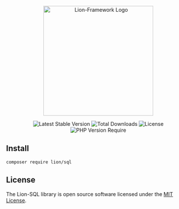 <p align="center">
  <a href="https://lion-client.vercel.app/" target="_blank">
    <img
         src="https://user-images.githubusercontent.com/56183278/230516080-096130be-e474-4f3a-a78a-44d3973ff715.png"
         width="300"
         alt="Lion-Framework Logo"
    >
  </a>
</p>

<p align="center">
  <img src="http://poser.pugx.org/lion/sql/v" alt="Latest Stable Version">
  <img src="http://poser.pugx.org/lion/sql/downloads" alt="Total Downloads">
  <img src="http://poser.pugx.org/lion/sql/license" alt="License">
  <img src="http://poser.pugx.org/lion/sql/require/php" alt="PHP Version Require">
</p>

## Install
```shell
composer require lion/sql
```

## License

The Lion-SQL library is open source software licensed under the [MIT License](https://github.com/Sleon4/Lion-SQL/blob/main/LICENSE).